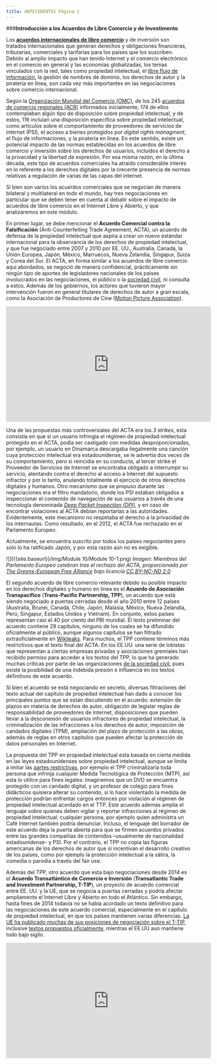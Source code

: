 ```yaml
---
title: ANTECEDENTES Página 1
---
```


###**Introducción a los Acuerdos de Libre Comercio y de Investimento** 

Los **<a href="http://en.wikipedia.org/wiki/Trade_agreement" target="_blank">acuerdos internacionales de libre comercio</a>** y de inversión son tratados internacionales que generan derechos y obligaciones financieras, tributarias, comerciales y tarifarias para los países que los suscriben. Debido al amplio impacto que han tenido Internet y el comercio electrónico en el comercio en general y las economías globalizadas, los temas vinculados con la red, tales como propiedad intelectual, el <a href="http://a2knetwork.org/sites/default/files/tpp_and_free_flow.pdf" target="_blank">libre flujo de información</a>, la gestión de nombres de dominio, los derechos de autor y la piratería en línea, son cada vez más importantes en las negociaciones sobre comercio internacional. 

Según la <a href="http://www.wto.org/english/thewto_e/whatis_e/whatis_e.htm" target="_blank">Organización Mundial del Comercio (OMC)</a>, de los 245 <a href="http://www.wto.org/english/res_e/reser_e/ersd201414_e.htm" target="_blank">acuerdos de comercio regionales (ACR)</a> informados inicialmente, 174 de ellos contemplaban algún tipo de disposición sobre propiedad intelectual, y de estos, 116 incluían una disposición específica sobre propiedad intelectual, como artículos sobre el comportamiento de proveedores de servicios de internet (PSI), el acceso a bienes protegidos por *digital rights managment*, el flujo de informaciones, y la piratería en línea. En este sentido, existe un potencial impacto de las normas establecidas en los acuerdos de libre comercio y inversión sobre los derechos de usuarios, incluidos el derecho a la privacidad y la libertad de expresión. Por esa misma razón, en la última década, este tipo de acuerdos comerciales ha atraído considerable interés en lo referente a los derechos digitales por la crecente presencia de normas relativas a regulación de varias de las capas del internet. 

Si bien son varios los acuerdos comerciales que se negocian de manera bilateral y multilateral en todo el mundo, hay tres negociaciones en particular que se deben tener en cuenta al debatir sobre el impacto de acuerdos de libre comercio en el Internet Libre y Abierto, y que analizaremos en este módulo.

En primer lugar, se debe mencionar el **Acuerdo Comercial contra la Falsificación** (Anti-Counterfeiting Trade Agreement, ACTA), un acuerdo de defensa de la propiedad intelectual que aspira a crear un nuevo estándar internacional para la observancia de los derechos de propiedad intelectual, y que fue negociado entre 2007 y 2010 por EE. UU., Australia, Canadá, la Unión Europea, Japón, México, Marruecos, Nueva Zelandia, Singapur, Suiza y Corea del Sur. El ACTA, en forma similar a los acuerdos de libre comercio aquí abordados, se negoció de manera confidencial, prácticamente sin ningún tipo de aportes de legisladores nacionales de los países involucrados en las negociaciones, el público o la <a href="https://www.derechosdigitales.org/1818/declaracion-de-expertos-internacionales-concluye-que-la-propuesta-de-acta-anti-counterfeiting-trade-agreement-amenaza-intereses-publicos/" target="_blank">sociedad civil</a>, ni consulta a estos. Además de los gobiernos, los actores que tuvieron mayor intervención fueron en general titulares de derechos de autor a gran escala, como la Asociación de Productores de Cine (<a href="https://www.publicknowledge.org/pdf/mpaa-acta-letter-20091119.pdf" target="_blank">Motion Picture Association</a>). 

<div align="center"><iframe width="560" height="315" src="https://www.youtube.com/embed/IxVDB-pg8d0" frameborder="0" allowfullscreen></iframe></div>

Una de las propuestas más controversiales del ACTA era los *3 strikes*, esta consistía en que si un usuario infringía el régimen de propiedad intelectual protegido en el ACTA, podía ser castigado con medidas desproporcionadas, por ejemplo, un usuario en Dinamarca descargaba ilegalmente una canción cuya protección intelectual era estadounidense, se le advertía dos veces de su comportamiento,  pero si reincidía en su conducta,  al tercer  strike el Proveedor de Servicios de Internet se encontraba obligado a interrumpir su servicio, atentando contra el derecho al acceso a Internet del supuesto infractor y  por lo tanto, anulando totalmente el ejercicio de otros derechos digitales y humanos. Otro mecanismo que se propuso durante las negociaciones era el filtro mandatorio, donde los PSI estaban obligados a inspeccionar el contenido de navegación de sus usuarios a través de una tecnología denominada  *<a href="https://en.wikipedia.org/wiki/Deep_packet_inspection" target="_blank">Deep Packet Inspection (DPI)</a>*, y en caso de encontrar violaciones al ACTA debían reportarlas a las autoridades. Evidentemente, este mecanismo no respetaba el derecho a la privacidad de los internautas. Como  resultado, en el 2012, el ACTA fue rechazado en el Parlamento Europeo. 

Actualmente, se encuentra suscrito por todos los países negociantes pero solo lo ha ratificado Japón, y por esta razón aún no es  exigible. 

![]({{site.baseurl}}/img/Module 10/Module 10-1.png) 
*Imagen: Miembros del Parlamento Europeo celebran tras el rechazo del ACTA, proporcionada por <a href="https://www.flickr.com/photos/greensefa/7500899362/" target="_blank">The Greens-European Free Alliance</a> bajo licencia <a href="https://creativecommons.org/licenses/by-nc-nd/2.0/" target="_blank">CC BY-NC-ND 2.0</a>*


El segundo acuerdo de libre comercio relevante debido su posible impacto en los derechos digitales y humano en línea es el **Acuerdo de Asociación Transpacífico** (**Trans-Pacific Partnership, TPP**), un acuerdo que está siendo negociado a puertas cerradas desde el año 2010 entre 12 países (Australia, Brunei, Canadá, Chile, Japón, Malasia, México, Nueva Zelandia, Perú, Singapur, Estados Unidos y Vietnam). En conjunto, estos países representan casi el 40 por ciento del PBI mundial. El texto preliminar del acuerdo contiene 29 capítulos, ninguno de los cuales se ha difundido oficialmente al público, aunque algunos capítulos se han filtrado extraoficialmente en <a href="https://wikileaks.org/tpp-ip2/" target="_blank">Wikileaks</a>. Para muchos, el TPP contiene términos más restrictivos que el texto final del ACTA. En los EE.UU. una serie de lobistas que representan a ciertas empresas privadas y asociaciones gremiales han recibido permiso para acceder a los textos del TPP, lo que ha generado muchas críticas por parte de las organizaciones <a href="https://www.eff.org/deeplinks/2013/10/another-reason-hate-tpp-it-gives-big-content-new-tools-undermine-sane-digital" target="_blank">de la sociedad civil</a>, pues existe la posibilidad de una indebida presión e influencia en los textos definitivos de este acuerdo.

Si bien el acuerdo se está negociando en secreto, diversas filtraciones del texto actual del capítulo de propiedad intelectual han dado a conocer los principales puntos que se están discutiendo en el acuerdo: extensión de plazos en materia de derechos de autor, obligación de legislar reglas de responsabilidad de proveedores de Internet, disposiciones que pueden llevar a la desconexión de usuarios infractores de propiedad intelectual, la criminalización de las infracciones a los derechos de autor, imposición de candados digitales (TPM), ampliación del plazo de protección a las obras, además de reglas en otros capítulos que pueden afectar la protección de datos personales en Internet. 

 La propuesta del TPP en propiedad intelectual esta basada en cierta medida en las leyes estadounidenses sobre propiedad intelectual, aunque se limita a imitar las <a href="http://www.citizen.org/tpp-ip-wikileaks" target="_blank">partes restrictivas</a>, por ejemplo el TPP criminalizaría toda persona que infrinja cualquier Medida Tecnológica de Protección (MTP), así esta lo utilice para fines legales: imaginemos que un DVD se encuentra protegido con un candado digital, y un profesor de  colegio para fines didácticos quisiera alterar su contenido, si lo hace violentado la medida de protección podrían enfrentar cargos entonces por violación al régimen de propiedad intelectual acordado en el TTP. Este acuerdo además amplia el lenguaje  sobre quienes deben vigilar y reportar infracciones al régimen de propiedad intelectual: cualquier persona, por ejemplo quien administra un Café Internet también podría denunciar. Incluso, el lenguaje del borrador de este acuerdo deja la puerta abierta para que se firmen acuerdos privados entre las grandes compañías de contenidos –usualmente de nacionalidad estadounidense- y PSI. Por el contrario, el TPP no copia las figuras americanas de los derechos de autor que si incentivan el desarrollo creativo de los países, como por ejemplo la protección intelectual a la sátira, la comedia o parodia a través del fair use.

Además del TPP, otro acuerdo que esta bajo negociaciones desde 2014 es el **Acuerdo Transatlántico de Comercio e Inversión** (**Transatlantic Trade and Investment Partnership, T-TIP**), un proyecto de acuerdo comercial entre EE. UU. y la UE, que se negocia a puertas cerradas y podría afectar ampliamente el Internet Libre y Abierto en todo el Atlántico. Sin embargo, hasta fines de 2014 todavía no se había acordado un texto definitivo para las negociaciones de este acuerdo comercial, especialmente en el capítulo de propiedad intelectual, en que los países mantienen varias diferencias. <a href="http://trade.ec.europa.eu/doclib/press/index.cfm?id=1230" target="_blank">La UE ha publicado muchas de sus posiciones de negociación sobre el T-TIP</a>, inclusive <a href="http://trade.ec.europa.eu/doclib/press/index.cfm?id=1230" target="_blank">textos propuestos oficialmente</a>, mientras el EE.UU aun mantiene todo bajo sigilo. 


<div align"center"><iframe width="560" height="315" src="https://www.youtube.com/embed/p3KlrfjcjV4" frameborder="0" allowfullscreen></iframe></div>
